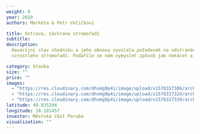 ```yaml
---
weight: 9
year: 2010
authors: Markéta & Petr Veličkovi

title: Ostrava, záchrana stromořadí
subtitle:
description:
  Havarijní stav chodníku a jeho obnova vyvolala požadavek na odstranění
  vzrostlého stromořadí. Podařilo se nám vymyslet způsob jak nekácet a chodník obnovit.

category: Stavba
size: ""
price: ""
images:
  - "https://res.cloudinary.com/dhxmg9p4i/image/upload/v1576317306/archweb/po_realizaci_sjcagd.jpg"
  - "https://res.cloudinary.com/dhxmg9p4i/image/upload/v1576317324/archweb/stavba_ilclxq.jpg"
  - "https://res.cloudinary.com/dhxmg9p4i/image/upload/v1576317339/archweb/_O_p%C5%AFvodn%C3%AD_stav_wtl4yq.jpg"
latitude: 49.835204
longitude: 18.181457
investor: Městská část Poruba
visualization: ""
---
```

